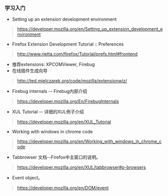 ### 学习入门 ###
  * Setting up an extension development environment
> https://developer.mozilla.org/en/Setting_up_extension_development_environment

  * Firefox Extension Development Tutorial :: Preferences
> http://www.rietta.com/firefox/Tutorial/prefs.html#frontend

  * 推荐extensions: XPCOMViewer, Firebug
  * 在线插件生成向导
> http://ted.mielczarek.org/code/mozilla/extensionwiz/

  * Firebug internals -- Firebug内部介绍
> https://developer.mozilla.org/En/FirebugInternals
  * XUL Tutorial -- 详细的XUL例子介绍
> https://developer.mozilla.org/en/XUL_Tutorial
  * Working with windows in chrome code
> https://developer.mozilla.org/en/Working_with_windows_in_chrome_code
  * Tabbrowser 文档--Firefox中主窗口的说明。
> https://developer.mozilla.org/en/XUL/tabbrowser#p-browsers
  * Event object。
> https://developer.mozilla.org/en/DOM/event
